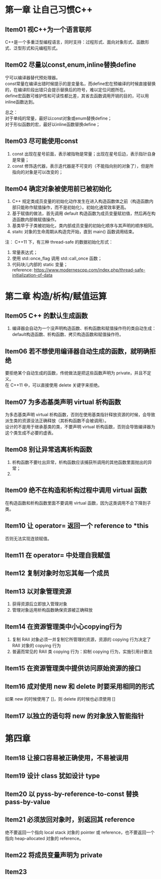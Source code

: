 # 第一章 让自己习惯C++ 
## Item01 视C++为一个语言联邦
C++是一个多重泛型编程语言，同时支持：过程形式、面向对象形式、函数形式、泛型形式和元编程形式。

## Item02 尽量以const,enum,inline替换define
宁可以编译器替代预处理器。  
const常量在编译出错时候提示的是变量名，而define宏在预编译的时候直接替换的，在编译阶段出错只会提示替换后的符号，难以定位问题所在。  
define宏函数可维护性和可读性都比差，其省去函数调用开销的目的，可以用inline函数达到。

总之：  
对于单纯的常量，最好以const对象或enum替换define；  
对于形似函数的宏，最好以inline函数替换define；  

## Item03 尽可能使用const
1. const 出现在星号前面，表示被指物是常量；出现在星号后边，表示指针自身是常量；  
2. const 修饰迭代器，表示迭代器是不可变的（不能指向别的对象了），但是所指向的对象是可以改变的；  

## Item04 确定对象被使用前已被初始化
1. C++ 规定类成员变量的初始化动作发生在进入构造函数体之前（构造函数内部只能称作赋值操作，而不是初始化）。初始化通常效率更高。  
2. 基于赋值的做法，首先调用 default 构造函数为成员变量赋初值，然后再在构造函数内部做赋值操作。  
3. 基类早于子类被初始化，类内部成员变量的初始化顺序与其声明的顺序相同。  
4. staitc 对象的生命周期从构造完开始，直到 main() 函数调用结束。  

注： C++11 下，有三种 thread-safe 的数据初始化形式： 
1. 常量表达式； 
2. 使用 std::once_flag 调用 std::call_once 函数； 
3. 代码块儿内部的 static 变量；  
reference: https://www.modernescpp.com/index.php/thread-safe-initialization-of-data

# 第二章 构造/析构/赋值运算
## Item05 C++ 的默认生成函数
1. 编译器会自动为一个没声明构造函数、析构函数和赋值操作符的类自动生成： default构造函数、析构函数、拷贝构造函数和赋值操作符。

## Item06 若不想使用编译器自动生成的函数，就明确拒绝  
要拒绝某个自动生成的函数，传统做法是把这些函数声明为 private，并且不定义。  
在 C++11 中，可以直接使用 delete 关键字来拒绝。  

## Item07 为多态基类声明 virtual 析构函数
为多态基类声明 virtual 析构函数，否则在使用基类指针释放资源的时候，会导致派生类的资源没法正确释放（其析构函数不会被调用）。  
设计的不是用于继承基类的类，不要声明 virtual 析构函数，否则会导致编译器为这个类生成不必要的虚表。  

## Item08 别让异常逃离析构函数
1. 析构函数不要吐出异常，析构函数应该捕获所调用的其他函数里面抛出的异常；  
2. 

## Item09 绝不在构造和析构过程中调用 virtual 函数
在构造函数和析构函数里面不要调用 virtual 函数，因为这类调用不会下降到子类。

## Item10 让 operator= 返回一个 reference to *this
否则无法实现连锁赋值。  

## Item11 在 operator= 中处理自我赋值

## Item12 复制对象时勿忘其每一个成员

## Item13 以对象管理资源
1. 获得资源后立即放入管理对象  
2. 管理对象运用析构函数确保资源被正确释放  

## Item14 在资源管理类中小心copying行为 
1. 复制 RAII 对象必须一并复制它所管理的资源，资源的 copying 行为决定了 RAII 对象的 copying 行为  
2. 普遍而常见的 RAII 类 copying 行为：抑制 copying 行为，实施引用计数法  

## Item15 在资源管理类中提供访问原始资源的接口

## Item16 成对使用 new 和 delete 时要采用相同的形式
如果 new 的时候使用了 []，则 delete 的时候也必须使用 []  

## Item17 以独立的语句将 new 的对象放入智能指针

# 第四章
## Item18 让接口容易被正确使用，不易被误用

## Item19 设计 class 犹如设计 type

## Item20 以 pyss-by-reference-to-const 替换 pass-by-value

## Item21 必须放回对象时，别返回其 reference
绝不要返回一个指向 local stack 对象的 pointer 或 reference，也不要返回一个指向 heap-allocated 对象的 reference。

## Item22 将成员变量声明为 private

## Item23 
